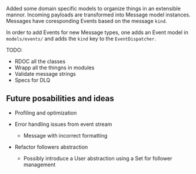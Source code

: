 
Added some domain specific models to organize things in an extensible mannor.
Incoming payloads are transformed into Message model instances. Messages have coresponding
Events based on the message `kind`.

In order to add Events for new Message types, one adds an Event model in `models/events/`
and adds the `kind` key to the `EventDispatcher`.


TODO:
  * RDOC all the classes
  * Wrapp all the thingns in modules
  * Validate message strings
  * Specs for DLQ

## Future posabilities and ideas
* Profiling and optimization
* Error handling issues from event stream
  - Message with incorrect formatting

* Refactor followers abstraction
  - Possibly introduce a User abstraction using a Set for follower management

